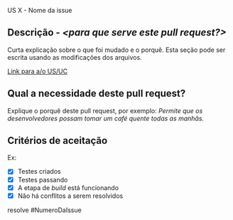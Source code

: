 
US X - Nome da issue

## Descrição - _<para que serve este pull request?>_
Curta explicação sobre o que foi mudado e o porquê.
Esta seção pode ser escrita usando as modificações dos arquivos.

[Link para a/o US/UC](#)

## Qual a necessidade deste pull request?
Explique o porquê deste pull request, por exemplo:
_Permite que os desenvolvedores possam tomar um café quente todas as manhãs._

## Critérios de aceitação

Ex:
- [x] Testes criados
- [x] Testes passando
- [x] A etapa de _build_ está funcionando
- [x] Não há conflitos a serem resolvidos

resolve #NumeroDaIssue
